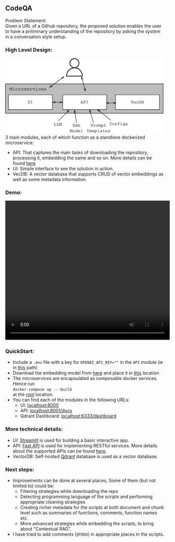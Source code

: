 ## CodeQA
Problem Statement: <br>
Given a URL of a Github repository, the proposed solution enables the user to have a priliminary understanding of the repository by asking the system in a conversation style setup.

### High Level Design:
<img src="media/design_codeqa.jpg" alt="drawing" width="500"/><br>
3 main modules, each of which function as a standlone dockerized microservice:
- API: That captures the main tasks of downloading the repository, processing it, embedding the same and so on. More details can be found [here](/api/README.md)
- UI: Simple interface to see the solution in action.
- VecDB: A vector database that supports CRUD of vector embeddings as well as some metadata information.

### Demo:
<video width="520" height="440" controls>
  <source src="media/code_qa.mov" type="video/mp4">
</video>

### QuickStart:
- Include a `.env` file with a key for `OPENAI_API_KEY=""` in the `API` module (ie in [this](/api/) path)
- Download the embedding model from [here](https://drive.google.com/drive/folders/1LjC2qsG69-PWuv8No8l4vtVGi11bTfRN?usp=sharing) and place it in [this](/api/models/) location
- The microservices are encapsulated as composable docker services. Hence run <br> `docker-compose up ---build` <br> at the [root](/) location.
- You can find each of the modules in the following URLs:
    - UI: [localhost:8000](http://localhost:8000)
    - API: [localhost:8001/docs](http://localhost:8001/docs)
    - Qdrant Dashboard: [localhost:6333/dashboard](http://localhost:6333/dashboard)

### More technical details:
- UI: [Streamlit](https://streamlit.io/) is used for building a basic interactive app.
- API: [Fast API](https://fastapi.tiangolo.com/) is used for implementing RESTful services. More details about the supported APIs can be found [here](/api/).
- VectorDB: Self-hosted [Qdrant](https://qdrant.tech/) database is used as a vector database.

### Next steps:
- Improvements can be done at several places, Some of them (but not limited to) could be:
    - Filtering strategies while downloading the repo
    - Detecting programming language of the scripts and performing appropriate cleaning strategies
    - Creating richer metadata for the scripts at both document and chunk level such as summaries of functions, comments, function names etc.
    - More advanced strategies while embedding the scripts, to bring about "Contextual RAG".
- I have tried to add comments (`@TODO`) in appropriate places in the scripts.


